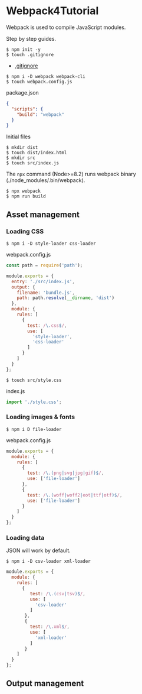 # Webpack4Tutorial

Webpack is used to compile JavaScript modules.

Step by step guides.

```
$ npm init -y
$ touch .gitignore
```

* [.gitignore](.gitignore)

```
$ npm i -D webpack webpack-cli
$ touch webpack.config.js
```

package.json
```json
{
  "scripts": {
    "build": "webpack"
  }
}
```

Initial files
```
$ mkdir dist
$ touch dist/index.html
$ mkdir src
$ touch src/index.js
```

The `npx` command (Node>=8.2) runs webpack binary (./node_modules/.bin/webpack).
```
$ npx webpack
$ npm run build
```

## Asset management

### Loading CSS

```
$ npm i -D style-loader css-loader
```

webpack.config.js
```javascript
const path = require('path');

module.exports = {
  entry: './src/index.js',
  output: {
    filename: 'bundle.js',
    path: path.resolve(__dirname, 'dist')
  },
  module: {
    rules: [
      {
        test: /\.css$/,
        use: [
          'style-loader',
          'css-loader'
        ]
      }
    ]
  }
};
```

```
$ touch src/style.css
```

index.js
```javascript
import './style.css';
```

### Loading images & fonts

```
$ npm i D file-loader
```

webpack.config.js
```javascript
module.exports = {
  module: {
    rules: [
      {
        test: /\.(png|svg|jpg|gif)$/,
        use: ['file-loader']
      },
      {
        test: /\.(woff|woff2|eot|ttf|otf)$/,
        use: ['file-loader']
      }
    ]
  }
};
```

### Loading data

JSON will work by default.
```
$ npm i -D csv-loader xml-loader
```

```javascript
module.exports = {
  module: {
    rules: [
      {
         test: /\.(csv|tsv)$/,
         use: [
           'csv-loader'
         ]
       },
       {
         test: /\.xml$/,
         use: [
           'xml-loader'
         ]
       }
    ]
  }
};
```

## Output management

